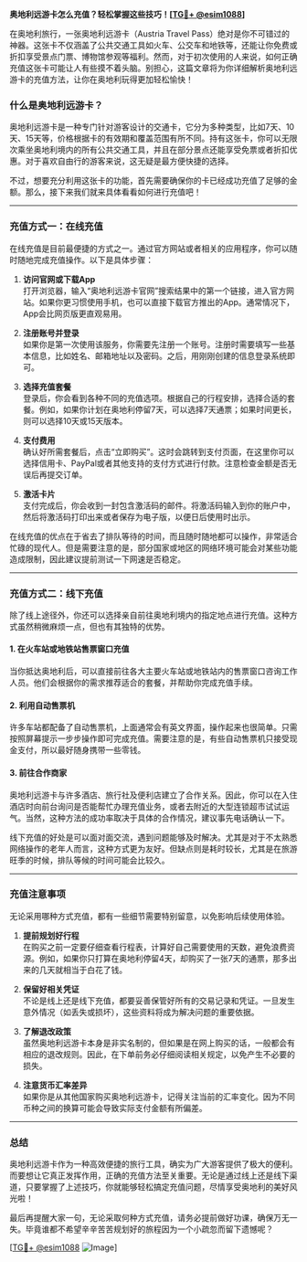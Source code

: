 **奥地利远游卡怎么充值？轻松掌握这些技巧！[[TG💪+ @esim1088](https://t.me/s/esim1088)]**

在奥地利旅行，一张奥地利远游卡（Austria Travel Pass）绝对是你不可错过的神器。这张卡不仅涵盖了公共交通工具如火车、公交车和地铁等，还能让你免费或折扣享受景点门票、博物馆参观等福利。然而，对于初次使用的人来说，如何正确充值这张卡可能让人有些摸不着头脑。别担心，这篇文章将为你详细解析奥地利远游卡的充值方法，让你在奥地利玩得更加轻松愉快！

### **什么是奥地利远游卡？**
奥地利远游卡是一种专门针对游客设计的交通卡，它分为多种类型，比如7天、10天、15天等，价格根据卡的有效期和覆盖范围有所不同。持有这张卡，你可以无限次乘坐奥地利境内的所有公共交通工具，并且在部分景点还能享受免票或者折扣优惠。对于喜欢自由行的游客来说，这无疑是最方便快捷的选择。

不过，想要充分利用这张卡的功能，首先需要确保你的卡已经成功充值了足够的金额。那么，接下来我们就来具体看看如何进行充值吧！

---

### **充值方式一：在线充值**
在线充值是目前最便捷的方式之一。通过官方网站或者相关的应用程序，你可以随时随地完成充值操作。以下是具体步骤：

1. **访问官网或下载App**  
   打开浏览器，输入“奥地利远游卡官网”搜索结果中的第一个链接，进入官方网站。如果你更习惯使用手机，也可以直接下载官方推出的App。通常情况下，App会比网页版更直观易用。

2. **注册账号并登录**  
   如果你是第一次使用该服务，你需要先注册一个账号。注册时需要填写一些基本信息，比如姓名、邮箱地址以及密码。之后，用刚刚创建的信息登录系统即可。

3. **选择充值套餐**  
   登录后，你会看到各种不同的充值选项。根据自己的行程安排，选择合适的套餐。例如，如果你计划在奥地利停留7天，可以选择7天通票；如果时间更长，则可以选择10天或15天版本。

4. **支付费用**  
   确认好所需套餐后，点击“立即购买”。这时会跳转到支付页面，在这里你可以选择信用卡、PayPal或者其他支持的支付方式进行付款。注意检查金额是否无误后再提交订单。

5. **激活卡片**  
   支付完成后，你会收到一封包含激活码的邮件。将激活码输入到你的账户中，然后将激活码打印出来或者保存为电子版，以便日后使用时出示。

在线充值的优点在于省去了排队等待的时间，而且随时随地都可以操作，非常适合忙碌的现代人。但是需要注意的是，部分国家或地区的网络环境可能会对某些功能造成限制，因此建议提前测试一下网速是否稳定。

---

### **充值方式二：线下充值**
除了线上途径外，你还可以选择亲自前往奥地利境内的指定地点进行充值。这种方式虽然稍微麻烦一点，但也有其独特的优势。

#### **1. 在火车站或地铁站售票窗口充值**
当你抵达奥地利后，可以直接前往各大主要火车站或地铁站内的售票窗口咨询工作人员。他们会根据你的需求推荐适合的套餐，并帮助你完成充值手续。

#### **2. 利用自动售票机**
许多车站都配备了自动售票机，上面通常会有英文界面，操作起来也很简单。只需按照屏幕提示一步步操作即可完成充值。需要注意的是，有些自动售票机只接受现金支付，所以最好随身携带一些零钱。

#### **3. 前往合作商家**
奥地利远游卡与许多酒店、旅行社及便利店建立了合作关系。因此，你可以在入住酒店时向前台询问是否能帮忙办理充值业务，或者去附近的大型连锁超市试试运气。当然，这种方法的成功率取决于具体的合作情况，建议事先电话确认一下。

线下充值的好处是可以面对面交流，遇到问题能够及时解决。尤其是对于不太熟悉网络操作的老年人而言，这种方式更为友好。但缺点则是耗时较长，尤其是在旅游旺季的时候，排队等候的时间可能会比较久。

---

### **充值注意事项**
无论采用哪种方式充值，都有一些细节需要特别留意，以免影响后续使用体验。

1. **提前规划好行程**  
   在购买之前一定要仔细查看行程表，计算好自己需要使用的天数，避免浪费资源。例如，如果你只打算在奥地利停留4天，却购买了一张7天的通票，那多出来的几天就相当于白花了钱。

2. **保留好相关凭证**  
   不论是线上还是线下充值，都要妥善保管好所有的交易记录和凭证。一旦发生意外情况（如丢失或损坏），这些资料将成为解决问题的重要依据。

3. **了解退改政策**  
   虽然奥地利远游卡本身是非实名制的，但如果是在网上购买的话，一般都会有相应的退改规则。因此，在下单前务必仔细阅读相关规定，以免产生不必要的损失。

4. **注意货币汇率差异**  
   如果你是从其他国家购买奥地利远游卡，记得关注当前的汇率变化。因为不同币种之间的换算可能会导致实际支付金额有所偏差。

---

### **总结**
奥地利远游卡作为一种高效便捷的旅行工具，确实为广大游客提供了极大的便利。而要想让它真正发挥作用，正确的充值方法至关重要。无论是通过线上还是线下渠道，只要掌握了上述技巧，你就能够轻松搞定充值问题，尽情享受奥地利的美好风光啦！

最后再提醒大家一句，无论采取何种方式充值，请务必提前做好功课，确保万无一失。毕竟谁都不希望辛辛苦苦规划好的旅程因为一个小疏忽而留下遗憾呢？

[[TG💪+ @esim1088](https://t.me/s/esim1088) ![Image](https://i.postimg.cc/4NQfJmqS/Snipaste-2025-05-13-00-14-12.png)]